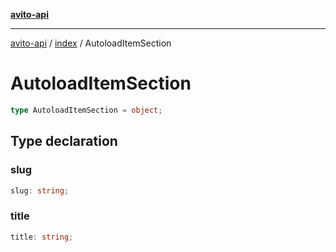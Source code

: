[**avito-api**](../../README.md)

***

[avito-api](../../README.md) / [index](../README.md) / AutoloadItemSection

# AutoloadItemSection

```ts
type AutoloadItemSection = object;
```

## Type declaration

### slug

```ts
slug: string;
```

### title

```ts
title: string;
```

